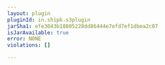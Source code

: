 ```yaml
---
layout: plugin
pluginId: in.shipk.s3plugin
jarSha1: efe3043b18805228dd86444e7efd7ef1dbea2c07
isJarAvailable: true
error: NONE
violations: []

---
```

